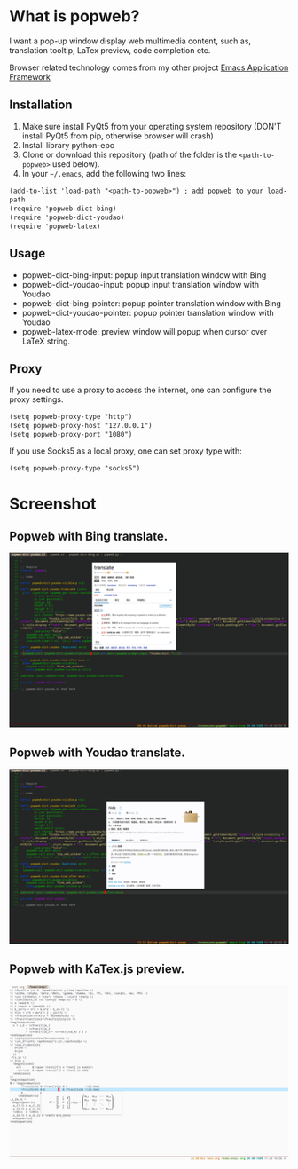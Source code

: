 # What is popweb?
I want a pop-up window display web multimedia content, such as, translation tooltip, LaTex preview, code completion etc.

Browser related technology comes from my other project [Emacs Application Framework](https://github.com/emacs-eaf/emacs-application-framework)

## Installation
1. Make sure install PyQt5 from your operating system repository (DON'T install PyQt5 from pip, otherwise browser will crash)
2. Install library python-epc
3. Clone or download this repository (path of the folder is the `<path-to-popweb>` used below).
4. In your `~/.emacs`, add the following two lines:
```elisp
(add-to-list 'load-path "<path-to-popweb>") ; add popweb to your load-path
(require 'popweb-dict-bing)
(require 'popweb-dict-youdao)
(require 'popweb-latex)
```

## Usage
* popweb-dict-bing-input: popup input translation window with Bing
* popweb-dict-youdao-input: popup input translation window with Youdao
* popweb-dict-bing-pointer: popup pointer translation window with Bing
* popweb-dict-youdao-pointer: popup pointer translation window with Youdao
* popweb-latex-mode: preview window will popup when cursor over LaTeX string.

## Proxy
If you need to use a proxy to access the internet, one can configure the proxy settings.

```Elisp
(setq popweb-proxy-type "http")
(setq popweb-proxy-host "127.0.0.1")
(setq popweb-proxy-port "1080")
```

If you use Socks5 as a local proxy, one can set proxy type with:

```Elisp
(setq popweb-proxy-type "socks5")
```

# Screenshot
## Popweb with Bing translate.
<p align="center">
  <img width="800" src="./img/dict-bing.png">
</p>

## Popweb with Youdao translate.
<p align="center">
  <img width="800" src="./img/dict-youdao.png">
</p>

## Popweb with KaTex.js preview.
<p align="center">
  <img width="800" src="./img/katex-preview.png">
</p>
